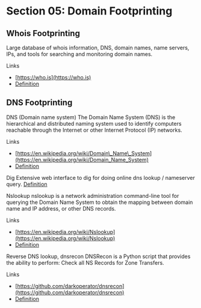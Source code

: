 # Section 05: Domain Footprinting

## Whois Footprinting

Large database of whois information, DNS, domain names, name servers, IPs, and tools for searching and monitoring domain names.

Links

* [https://who.is](https://who.is)
* [Definition](broken-reference)

## DNS Footprinting

DNS (Domain name system) The Domain Name System (DNS) is the hierarchical and distributed naming system used to identify computers reachable through the Internet or other Internet Protocol (IP) networks.

Links

* [https://en.wikipedia.org/wiki/Domain\_Name\_System](https://en.wikipedia.org/wiki/Domain_Name_System)
* [Definition](broken-reference)

Dig Extensive web interface to dig for doing online dns lookup / nameserver query. [Definition](broken-reference)

Nslookup nslookup is a network administration command-line tool for querying the Domain Name System to obtain the mapping between domain name and IP address, or other DNS records.

Links

* [https://en.wikipedia.org/wiki/Nslookup](https://en.wikipedia.org/wiki/Nslookup)
* [Definition](broken-reference)

Reverse DNS lookup, dnsrecon DNSRecon is a Python script that provides the ability to perform: Check all NS Records for Zone Transfers.

Links

* [https://github.com/darkoperator/dnsrecon](https://github.com/darkoperator/dnsrecon)
* [Definition](broken-reference)
